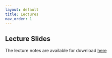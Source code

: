 ```yaml
---
layout: default
title: Lectures
nav_order: 1
---
```


## Lecture Slides

<object data="slides_all.pdf" type="application/pdf" width="100%" height="420px"></object>


The lecture notes are available for download [here](https://lunet-my.sharepoint.com/:b:/g/personal/ttbm2_lunet_lboro_ac_uk/EcY82XS-FUhIpuGTI5IjygIBieW2nj4pGXUDBspUI4VsTw?e=yUJahZ)